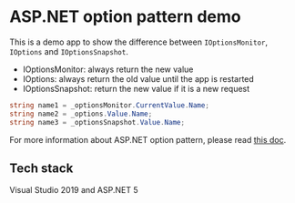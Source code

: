 # ASP.NET option pattern demo

This is a demo app to show the difference between `IOptionsMonitor`, `IOptions`
and `IOptionsSnapshot`.

- IOptionsMonitor: always return the new value
- IOptions: always return the old value until the app is restarted
- IOptionsSnapshot: return the new value if it is a new request

```c#
string name1 = _optionsMonitor.CurrentValue.Name;
string name2 = _options.Value.Name;
string name3 = _optionsSnapshot.Value.Name;
```

For more information about ASP.NET option pattern, please read 
[this doc](https://docs.microsoft.com/en-us/aspnet/core/fundamentals/configuration/options?view=aspnetcore-5.0).

## Tech stack

Visual Studio 2019 and ASP.NET 5